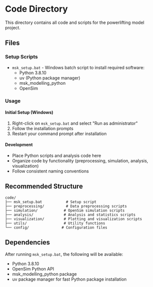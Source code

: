 # Code Directory

This directory contains all code and scripts for the powerlifting model project.

## Files

### Setup Scripts
- `msk_setup.bat` - Windows batch script to install required software:
  - Python 3.8.10
  - uv (Python package manager)
  - msk_modelling_python
  - OpenSim

### Usage

#### Initial Setup (Windows)
1. Right-click on `msk_setup.bat` and select "Run as administrator"
2. Follow the installation prompts
3. Restart your command prompt after installation

#### Development
- Place Python scripts and analysis code here
- Organize code by functionality (preprocessing, simulation, analysis, visualization)
- Follow consistent naming conventions

## Recommended Structure

```
code/
├── msk_setup.bat           # Setup script
├── preprocessing/          # Data preprocessing scripts
├── simulation/            # OpenSim simulation scripts
├── analysis/              # Analysis and statistics scripts
├── visualization/         # Plotting and visualization scripts
├── utils/                 # Utility functions
└── config/               # Configuration files
```

## Dependencies

After running `msk_setup.bat`, the following will be available:
- Python 3.8.10
- OpenSim Python API
- msk_modelling_python package
- uv package manager for fast Python package installation
